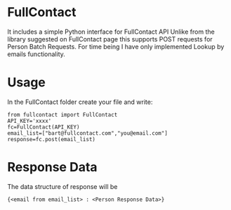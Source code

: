 FullContact
===========

It includes a simple Python interface for FullContact API
Unlike from the library suggested on FullContact page this supports POST requests for Person Batch Requests. 
For time being I have only implemented Lookup by emails functionality.

Usage
===========
In the FullContact folder create your file and write:

    from fullcontact import FullContact
    API_KEY='xxxx'
    fc=FullContact(API_KEY)
    email_list=["bart@fullcontact.com","you@email.com"]
    response=fc.post(email_list)

Response Data
===========
The data structure of response will be

    {<email from email_list> : <Person Response Data>}

